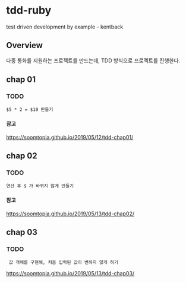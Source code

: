 # tdd-ruby
test driven development by example - kentback 

## Overview

다중 통화를 지원하는 프로젝트를 만드는데, TDD 방식으로 프로젝트를 진행한다. 


## chap 01

### TODO

    $5 * 2 = $10 만들기 

#### 참고 

<https://soomtopia.github.io/2019/05/12/tdd-chap01/>

## chap 02

### TODO

    연산 후 $ 가 바뀌지 않게 만들기 

#### 참고 

<https://soomtopia.github.io/2019/05/13/tdd-chap02/>

## chap 03

### TODO

     값 객체를 구현해, 처음 입력된 값이 변하지 않게 하기 
    
<https://soomtopia.github.io/2019/05/13/tdd-chap03/>